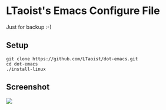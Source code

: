 LTaoist's Emacs Configure File 
==============================

Just for backup :-)

Setup
-----

    git clone https://github.com/LTaoist/dot-emacs.git
    cd dot-emacs
    ./install-linux

Screenshot
----------

![](scheenshot/screenshot.png)
